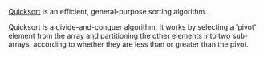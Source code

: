 
[Quicksort](https://en.wikipedia.org/wiki/Quicksort) is an efficient, general-purpose sorting algorithm.

Quicksort is a divide-and-conquer algorithm. 
It works by selecting a 'pivot' element from the array 
and partitioning the other elements into two sub-arrays,
according to whether they are less than or greater than the pivot.
